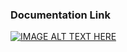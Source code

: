 ### Documentation Link
[![IMAGE ALT TEXT HERE](https://img.youtube.com/vi/Bvw8PvzQctc/0.jpg)]([https://www.youtube.com/watch?v=YOUTUBE_VIDEO_ID_HERE](https://youtu.be/Bvw8PvzQctc?si=Qfbe6-ufBz8zvA3I)https://youtu.be/Bvw8PvzQctc?si=Qfbe6-ufBz8zvA3I)
